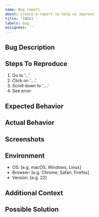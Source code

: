 ```yaml
---
name: Bug report
about: Create a report to help us improve
title: '[BUG] '
labels: bug
assignees: ''
---
```


## Bug Description
<!-- A clear and concise description of what the bug is -->

## Steps To Reproduce
<!-- Steps to reproduce the behavior -->
1. Go to '...'
2. Click on '....'
3. Scroll down to '....'
4. See error

## Expected Behavior
<!-- A clear and concise description of what you expected to happen -->

## Actual Behavior
<!-- A clear and concise description of what actually happened -->

## Screenshots
<!-- If applicable, add screenshots to help explain your problem -->

## Environment
<!-- Please complete the following information -->
- OS: [e.g. macOS, Windows, Linux]
- Browser: [e.g. Chrome, Safari, Firefox]
- Version: [e.g. 22]

## Additional Context
<!-- Add any other context about the problem here -->

## Possible Solution
<!-- If you have suggestions on how to fix the bug, please describe them here -->